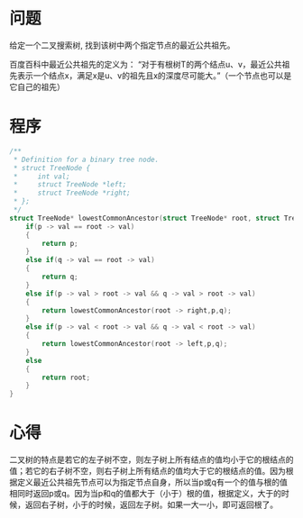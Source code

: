 # 问题
给定一个二叉搜索树, 找到该树中两个指定节点的最近公共祖先。

百度百科中最近公共祖先的定义为： “对于有根树T的两个结点u、v，最近公共祖先表示一个结点x，满足x是u、v的祖先且x的深度尽可能大。”（一个节点也可以是它自己的祖先）

# 程序
```C
/**
 * Definition for a binary tree node.
 * struct TreeNode {
 *     int val;
 *     struct TreeNode *left;
 *     struct TreeNode *right;
 * };
 */
struct TreeNode* lowestCommonAncestor(struct TreeNode* root, struct TreeNode* p, struct TreeNode* q) {
    if(p -> val == root -> val) 
    {
        return p;
    }
    else if(q -> val == root -> val) 
    {
        return q;
    }
    else if(p -> val > root -> val && q -> val > root -> val) 
    {
        return lowestCommonAncestor(root -> right,p,q);
    }
    else if(p -> val < root -> val && q -> val < root -> val) 
    {
        return lowestCommonAncestor(root -> left,p,q);
    }
    else 
    {
        return root;
    }
}
```
# 心得
二叉树的特点是若它的左子树不空，则左子树上所有结点的值均小于它的根结点的值；若它的右子树不空，则右子树上所有结点的值均大于它的根结点的值。因为根据定义最近公共祖先节点可以为指定节点自身，所以当p或q有一个的值与根的值相同时返回p或q。因为当p和q的值都大于（小于）根的值，根据定义，大于的时候，返回右子树，小于的时候，返回左子树。如果一大一小，即可返回根了。